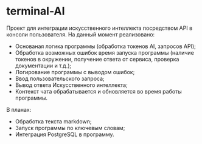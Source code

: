 # terminal-AI

Проект для интеграции  искусственного интеллекта посредством API в консоли пользователя. На данный момент реализовано:

- Основаная логика программы (обработка токенов AI, запросов API);
- Обработка возможных ошибок время запуска программы (наличие токенов в окружении, получение ответа от сервиса, проверка документации и т.д.);
- Логирование программы с выводом ошибок;
- Ввод пользовательского запроса;
- Вывод ответа Искусственного интеллекта;
- Контекст чата обрабатывается и обновляется во время работы программы.

В планах:
- Обработка текста markdown;
- Запуск программы по ключевым словам;
- Интеграция PostgreSQL в программу.